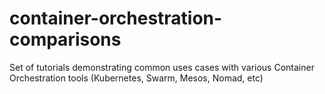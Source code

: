# container-orchestration-comparisons
Set of tutorials demonstrating common uses cases with various Container Orchestration tools (Kubernetes, Swarm, Mesos, Nomad, etc)
